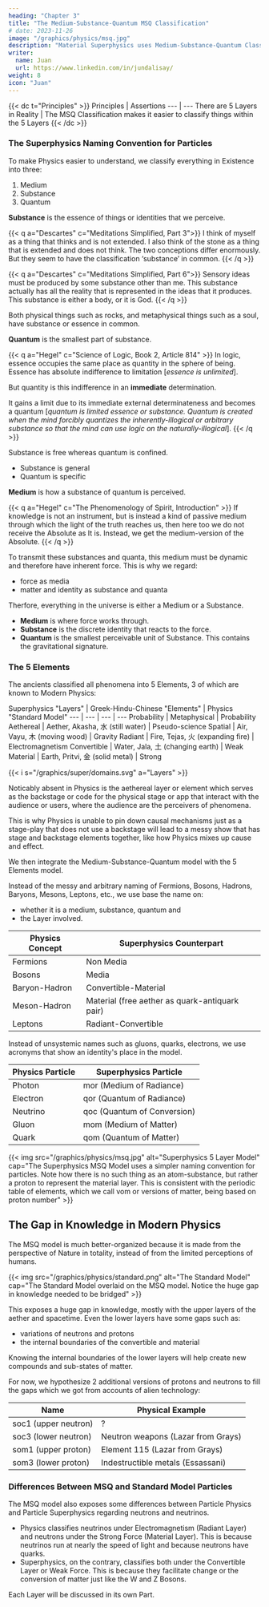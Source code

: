```yaml
---
heading: "Chapter 3"
title: "The Medium-Substance-Quantum MSQ Classification"
# date: 2023-11-26
image: "/graphics/physics/msq.jpg"
description: "Material Superphysics uses Medium-Substance-Quantum Classification"
writer:
  name: Juan
  url: https://www.linkedin.com/in/jundalisay/
weight: 8
icon: "Juan"
---
```



{{< dc t="Principles" >}}
Principles | Assertions
--- | ---
There are 5 Layers in Reality | The MSQ Classification makes it easier to classify things within the 5 Layers 
{{< /dc >}}



### The Superphysics Naming Convention for Particles

To make Physics easier to understand, we classify everything in Existence into three:

1. Medium
2. Substance
3. Quantum


**Substance** is the essence of things or identities that we perceive.  

{{< q a="Descartes" c="Meditations Simplified, Part 3">}}
I think of myself as a thing that thinks and is not extended. I also think of the stone as a thing that is extended and does not think. The two conceptions differ enormously. But they seem to have the classification ‘substance’ in common. 
{{< /q >}}


{{< q a="Descartes" c="Meditations Simplified, Part 6">}}
Sensory ideas must be produced by some substance other than me. This substance actually has all the reality that is represented in the ideas that it produces. This substance is either a body, or it is God.
{{< /q >}}


Both physical things such as rocks, and metaphysical things such as a soul, have substance or essence in common. 

**Quantum** is the smallest part of substance.

{{< q a="Hegel" c="Science of Logic, Book 2, Article 814" >}}
In logic, essence occupies the same place as quantity in the sphere of being. Essence has absolute indifference to limitation [*essence is unlimited*].

But quantity is this indifference in an **immediate** determination.

It gains a limit due to its immediate external determinateness and becomes a quantum [*quantum is limited essence or substance. Quantum is created when the mind forcibly quantizes the inherently-illogical or arbitrary substance so that the mind can use logic on the naturally-illogical*].
{{< /q >}}


Substance is free whereas quantum is confined. 
- Substance is general
- Quantum is specific

**Medium** is how a substance of quantum is perceived. 

{{< q a="Hegel" c="The Phenomenology of Spirit, Introduction" >}}
If knowledge is not an instrument, but is instead a kind of passive medium through which the light of the truth reaches us, then here too we do not receive the Absolute as It is. Instead, we get the medium-version of the Absolute.
{{< /q >}}

To transmit these substances and quanta, this medium must be dynamic and therefore have inherent force. This is why we regard:
- force as media
- matter and identity as substance and quanta

Therfore, everything in the universe is either a Medium or a Substance.
- **Medium** is where force works through.
- **Substance** is the discrete identity that reacts to the force.
- **Quantum** is the smallest perceivable unit of Substance. This contains the gravitational signature. 


### The 5 Elements

The ancients classified all phenomena into 5 Elements, 3 of which are known to Modern Physics:


Superphysics "Layers" | Greek-Hindu-Chinese "Elements" | Physics "Standard Model"
--- | --- | --- | --- 
Probability | Metaphysical | Probability
Aethereal | Aether, Akasha, 水 (still water) | Pseudo-science
Spatial | Air, Vayu, 木 (moving wood) | Gravity
Radiant | Fire, Tejas, 火 (expanding fire) | Electromagnetism
Convertible | Water, Jala, 土 (changing earth) | Weak 
Material | Earth, Pritvi, 金 (solid metal) | Strong 


{{< i s="/graphics/super/domains.svg" a="Layers" >}}

<!--  create a naming system based on the 5 Elements of Aether, Graviton, Electromagnetism, Weak, and Strong Forces, which we rename into Aether, Spacetime, Radiant, Convertible, and Material. 

We replace the following Physics names with Superphysics ones:

Physics Name | Superphysics Name
--- | ---
quark | qom
electron | qor
light | mor2 -->

Noticably absent in Physics is the aethereal layer or element which serves as the backstage or code for the physical stage or app that interact with the audience or users, where the audience are the perceivers of phenomena. 

This is why Physics is unable to pin down causal mechanisms just as a stage-play that does not use a backstage will lead to a messy show that has stage and backstage elements together, like how Physics mixes up cause and effect.  

We then integrate the Medium-Substance-Quantum model with the 5 Elements model. 


<!-- Modern Physics was created from the lowest Material layer (Strong Force), working its way upwards to the Convertible (Weak Force) and then to the Radiant (Electromagnetic). -->

<!-- In contrast, Superphysics is created from the top Aethereal layer working downwards to the Material. This allows us to see all particles and forces from the highest viewpoint and reclassify them in a proper and intuitive way. -->

Instead of the messy and arbitrary naming of Fermions, Bosons, Hadrons, Baryons, Mesons, Leptons, etc., we use base the name on:
- whether it is a medium, substance, quantum and
- the Layer involved. 

 <!-- that the particle or force operates from.  -->

Physics Concept | Superphysics Counterpart
--- | ---
Fermions | Non Media
Bosons | Media 
Baryon-Hadron | Convertible-Material
Meson-Hadron | Material (free aether as quark-antiquark pair)
Leptons | Radiant-Convertible

<!-- All forces such as gravity, electromagnetism, contact forces are manifestations of the 2 Forces, which are aethereal in nature. -->

Instead of unsystemic names such as gluons, quarks, electrons, we use acronyms that show an identity's place in the model.

Physics Particle | Superphysics Particle
--- | ---
Photon | mor (Medium of Radiance)
Electron | qor (Quantum of Radiance)
Neutrino | qoc (Quantum of Conversion)
Gluon | mom (Medium of Matter)
Quark | qom (Quantum of Matter)


{{< img src="/graphics/physics/msq.jpg" alt="Superphysics 5 Layer Model" cap="The Superphysics MSQ Model uses a simpler naming convention for particles. Note how there is no such thing as an atom-substance, but rather a proton to represent the material layer. This is consistent with the periodic table of elements, which we call vom or versions of matter, being based on proton number" >}}


<!-- The differences between the Physics model and the Superphysics one are:
- Neutrons and Protons are an essential substance or quanta even if it is not a fundamental particle in Physics
- In Superphysics, quark 'colors' are merely representations of the 3 Influences of Crudifying, Transforming, and Subtlifying   
- The Superphysics model extends all the way to the Aethereal -->


## The Gap in Knowledge in Modern Physics

The MSQ model is much better-organized because it is made from the perspective of Nature in totality, instead of from the limited perceptions of humans.

{{< img src="/graphics/physics/standard.png" alt="The Standard Model" cap="The Standard Model overlaid on the MSQ model. Notice the huge gap in knowledge needed to be bridged" >}}

This exposes a huge gap in knowledge, mostly with the upper layers of the aether and spacetime. Even the lower layers have some gaps such as:
- variations of neutrons and protons
- the internal boundaries of the convertible and material

Knowing the internal boundaries of the lower layers will help create new compounds and sub-states of matter. 

For now, we hypothesize 2 additional versions of protons and neutrons to fill the gaps which we got from accounts of alien technology:

Name | Physical Example 
--- | --- 
soc1 (upper neutron) | ?
soc3 (lower neutron) | Neutron weapons (Lazar from Grays)
som1 (upper proton) | Element 115 (Lazar from Grays)
som3 (lower proton) | Indestructible metals (Essassani)


### Differences Between MSQ and Standard Model Particles 

The MSQ model also exposes some differences between Particle Physics and Particle Superphysics regarding neutrons and neutrinos.
- Physics classifies neutrinos under Electromagnetism (Radiant Layer) and neutrons under the Strong Force (Material Layer). This is because neutrinos run at nearly the speed of light and because neutrons have quarks.
- Superphysics, on the contrary, classifies both under the Convertible Layer or Weak Force. This is because they facilitate change or the conversion of matter just like the W and Z Bosons.

<!-- Matter (3 quarks) -->

Each Layer will be discussed in its own Part. 
